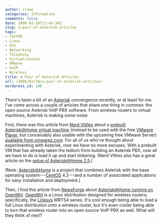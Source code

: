 ```yaml
---
author: slowe
categories: Information
comments: false
date: 2006-02-20T21:44:34Z
slug: a-pair-of-asterisk-articles
tags:
- CentOS
- Linux
- OSS
- Networking
- Telephony
- Virtualization
- VMware
- VoIP
- Wireless
title: A Pair of Asterisk Articles
url: /2006/02/20/a-pair-of-asterisk-articles/
wordpress_id: 188
---
```


There's been a bit of an [Asterisk](http://www.asterisk.org/) convergence recently, or at least for me. I've come across a couple of articles that share one thing in common: the open source Asterisk VoIP PBX software. From wireless routers to virtual machines, Asterisk is making some noise.

First, there was this article from [Nerd Vittles](http://mundy.org/blog/index.php) about a [prebuilt Asterisk@Home virtual machine](http://mundy.org/blog/index.php?p=116) (instead to be used with the free [VMware Player](http://www.vmware.com/products/player/), but conceivably also usable with the upcoming free VMware Server) [available from vmwarez.com](http://www.vmwarez.com/2006/02/asteriskhome-virtual-machine-updated.html). For all of us who've thought about experimenting with Asterisk, now we have no more excuses. With a prebuilt VM that has already taken the tedium from building an Asterisk PBX, now all we have to do is load it up and start tinkering. (Nerd Vittles also has a great article on the [setup of Asterisk@Home 2.5](http://mundy.org/blog/index.php?p=112).)

(Note: [Asterisk@Home](http://asteriskathome.sourceforge.net/) is a project that combines Asterisk with the base operating system---[CentOS](http://www.centos.org/) 4.2---and a number of associated applications for easy installation and deployment.)

Then, I find this article from [NewsForge](http://www.newsforge.com/) about [Asterisk@Home running on OpenWrt](http://mobile.newsforge.com/article.pl?sid=06/02/09/1727256&from=rss). [OpenWrt](http://openwrt.org/) is a Linux distribution designed for wireless routers; specifically, the [Linksys](http://www.linksys.com/) WRT54 series. It's cool enough being able to load a full Linux distribution onto a wireless router, but it's even cooler being able to turn that wireless router into an open source VoIP PBX as well. What will they think of next?
